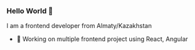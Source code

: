 ### Hello World 👋
I am a frontend developer from Almaty/Kazakhstan
- 🔭 Working on multiple frontend project using React, Angular
<br>
